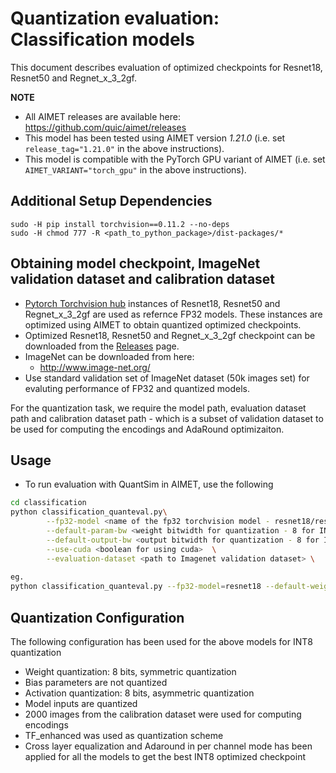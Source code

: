 # Quantization evaluation: Classification models
This document describes evaluation of optimized checkpoints for Resnet18, Resnet50 and Regnet_x_3_2gf.


**NOTE**
- All AIMET releases are available here: https://github.com/quic/aimet/releases
- This model has been tested using AIMET version *1.21.0*  (i.e. set `release_tag="1.21.0"` in the above instructions).
- This model is compatible with the PyTorch GPU variant of AIMET (i.e. set `AIMET_VARIANT="torch_gpu"` in the above instructions).

## Additional Setup Dependencies
```
sudo -H pip install torchvision==0.11.2 --no-deps
sudo -H chmod 777 -R <path_to_python_package>/dist-packages/*
```


## Obtaining model checkpoint, ImageNet validation dataset and calibration dataset


- <a href="https://pytorch.org/vision/0.11/models.html#classification">Pytorch Torchvision hub</a> instances of Resnet18, Resnet50 and Regnet_x_3_2gf are used as refernce FP32 models. These instances are optimized using AIMET to obtain quantized optimized checkpoints.
- Optimized Resnet18, Resnet50 and Regnet_x_3_2gf checkpoint can be downloaded from the [Releases](/../../releases) page.
- ImageNet can be downloaded from here:
  - http://www.image-net.org/
- Use standard validation set of ImageNet dataset (50k images set) for evaluting performance of FP32 and quantized models.

For the quantization task, we require the model path, evaluation dataset path and calibration dataset path - which is a subset of validation dataset to be used for computing the encodings and AdaRound optimizaiton.


## Usage
- To run evaluation with QuantSim in AIMET, use the following
```bash
cd classification
python classification_quanteval.py\
		--fp32-model <name of the fp32 torchvision model - resnet18/resnet50/regnet_x_3_2gf> \
		--default-param-bw <weight bitwidth for quantization - 8 for INT8>\
		--default-output-bw <output bitwidth for quantization - 8 for INT8>\
		--use-cuda <boolean for using cuda>  \
		--evaluation-dataset <path to Imagenet validation dataset> \
		
eg.
python classification_quanteval.py --fp32-model=resnet18 --default-weight-bw=8 --default-output-bw=8 --use-cuda=True --evaluation-dataset=<path_to_ImageNet_val_dataset>
```

## Quantization Configuration
The following configuration has been used for the above models for INT8 quantization

- Weight quantization: 8 bits, symmetric quantization
- Bias parameters are not quantized
- Activation quantization: 8 bits, asymmetric quantization
- Model inputs are quantized
- 2000 images from the calibration dataset were used for computing encodings
- TF_enhanced was used as quantization scheme
- Cross layer equalization and Adaround in per channel mode has been applied for all the models to get the best INT8 optimized checkpoint





